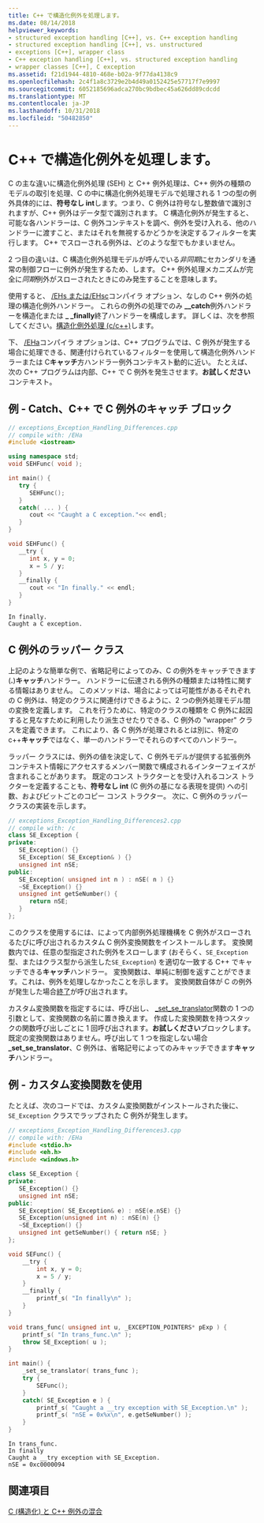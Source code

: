 ```yaml
---
title: C++ で構造化例外を処理します。
ms.date: 08/14/2018
helpviewer_keywords:
- structured exception handling [C++], vs. C++ exception handling
- structured exception handling [C++], vs. unstructured
- exceptions [C++], wrapper class
- C++ exception handling [C++], vs. structured exception handling
- wrapper classes [C++], C exception
ms.assetid: f21d1944-4810-468e-b02a-9f77da4138c9
ms.openlocfilehash: 2c4f1a8c3729e2b4d49a0152425e57717f7e9997
ms.sourcegitcommit: 6052185696adca270bc9bdbec45a626dd89cdcdd
ms.translationtype: MT
ms.contentlocale: ja-JP
ms.lasthandoff: 10/31/2018
ms.locfileid: "50482850"
---
```

# <a name="handle-structured-exceptions-in-c"></a>C++ で構造化例外を処理します。

C の主な違いに構造化例外処理 (SEH) と C++ 例外処理は、C++ 例外の種類のモデルの取引を処理、C の中に構造化例外処理モデルで処理される 1 つの型の例外具体的には、**符号なし int**します。つまり、C 例外は符号なし整数値で識別されますが、C++ 例外はデータ型で識別されます。 C 構造化例外が発生すると、可能な各ハンドラーは、C 例外コンテキストを調べ、例外を受け入れる、他のハンドラーに渡すこと、またはそれを無視するかどうかを決定するフィルターを実行します。 C++ でスローされる例外は、どのような型でもかまいません。

2 つ目の違いは、C 構造化例外処理モデルが呼んでいる*非同期*にセカンダリを通常の制御フローに例外が発生するため、します。 C++ 例外処理メカニズムが完全に*同期*例外がスローされたときにのみ発生することを意味します。

使用すると、 [/EHs または/EHsc](../build/reference/eh-exception-handling-model.md)コンパイラ オプション、なしの C++ 例外の処理の構造化例外ハンドラー。 これらの例外の処理でのみ **__catch**例外ハンドラーを構造化または **_ _finally**終了ハンドラーを構成します。 詳しくは、次を参照してください。[構造化例外処理 (c/c++)](structured-exception-handling-c-cpp.md)します。

下、 [/EHa](../build/reference/eh-exception-handling-model.md)コンパイラ オプションは、C++ プログラムでは、C 例外が発生する場合に処理できる、関連付けられているフィルターを使用して構造化例外ハンドラーまたは C**キャッチ**方ハンドラー例外コンテキスト動的に近い。 たとえば、次の C++ プログラムは内部、C++ で C 例外を発生させます。**お試しください**コンテキスト。

## <a name="example---catch-a-c-exception-in-a-c-catch-block"></a>例 - Catch、C++ で C 例外のキャッチ ブロック

```cpp
// exceptions_Exception_Handling_Differences.cpp
// compile with: /EHa
#include <iostream>

using namespace std;
void SEHFunc( void );

int main() {
   try {
      SEHFunc();
   }
   catch( ... ) {
      cout << "Caught a C exception."<< endl;
   }
}

void SEHFunc() {
   __try {
      int x, y = 0;
      x = 5 / y;
   }
   __finally {
      cout << "In finally." << endl;
   }
}
```

```Output
In finally.
Caught a C exception.
```

## <a name="c-exception-wrapper-classes"></a>C 例外のラッパー クラス

上記のような簡単な例で、省略記号によってのみ、C の例外をキャッチできます (**.**)**キャッチ**ハンドラー。 ハンドラーに伝達される例外の種類または特性に関する情報はありません。 このメソッドは、場合によっては可能性があるそれぞれの C 例外は、特定のクラスに関連付けできるように、2 つの例外処理モデル間の変換を定義します。 これを行うために、特定のクラスの種類を C 例外に起因すると見なすために利用したり派生させたりできる、C 例外の "wrapper" クラスを定義できます。 これにより、各 C 例外が処理されるとは別に、特定の c++**キャッチ**ではなく、単一のハンドラーでそれらのすべてのハンドラー。

ラッパー クラスには、例外の値を決定して、C 例外モデルが提供する拡張例外コンテキスト情報にアクセスするメンバー関数で構成されるインターフェイスが含まれることがあります。 既定のコンス トラクターとを受け入れるコンス トラクターを定義することも、**符号なし int** (C 例外の基になる表現を提供) への引数、およびビットごとのコピー コンス トラクター。 次に、C 例外のラッパー クラスの実装を示します。

```cpp
// exceptions_Exception_Handling_Differences2.cpp
// compile with: /c
class SE_Exception {
private:
   SE_Exception() {}
   SE_Exception( SE_Exception& ) {}
   unsigned int nSE;
public:
   SE_Exception( unsigned int n ) : nSE( n ) {}
   ~SE_Exception() {}
   unsigned int getSeNumber() {
      return nSE;
   }
};
```

このクラスを使用するには、によって内部例外処理機構を C 例外がスローされるたびに呼び出されるカスタム C 例外変換関数をインストールします。 変換関数内では、任意の型指定された例外をスローします (おそらく、`SE_Exception`型、またはクラス型から派生した`SE_Exception`) を適切な一致する C++ でキャッチできる**キャッチ**ハンドラー。 変換関数は、単純に制御を返すことができます。これは、例外を処理しなかったことを示します。 変換関数自体が C の例外が発生した場合[終了](../c-runtime-library/reference/terminate-crt.md)が呼び出されます。

カスタム変換関数を指定するには、呼び出し、 [_set_se_translator](../c-runtime-library/reference/set-se-translator.md)関数の 1 つの引数として、変換関数の名前に置き換えます。 作成した変換関数を持つスタックの関数呼び出しごとに 1 回呼び出されます。**お試しください**ブロックします。 既定の変換関数はありません。呼び出して 1 つを指定しない場合 **_set_se_translator**、C 例外は、省略記号によってのみキャッチできます**キャッチ**ハンドラー。

## <a name="example---use-a-custom-translation-function"></a>例 - カスタム変換関数を使用

たとえば、次のコードでは、カスタム変換関数がインストールされた後に、`SE_Exception` クラスでラップされた C 例外が発生します。

```cpp
// exceptions_Exception_Handling_Differences3.cpp
// compile with: /EHa
#include <stdio.h>
#include <eh.h>
#include <windows.h>

class SE_Exception {
private:
   SE_Exception() {}
   unsigned int nSE;
public:
   SE_Exception( SE_Exception& e) : nSE(e.nSE) {}
   SE_Exception(unsigned int n) : nSE(n) {}
   ~SE_Exception() {}
   unsigned int getSeNumber() { return nSE; }
};

void SEFunc() {
    __try {
        int x, y = 0;
        x = 5 / y;
    }
    __finally {
        printf_s( "In finally\n" );
    }
}

void trans_func( unsigned int u, _EXCEPTION_POINTERS* pExp ) {
    printf_s( "In trans_func.\n" );
    throw SE_Exception( u );
}

int main() {
    _set_se_translator( trans_func );
    try {
        SEFunc();
    }
    catch( SE_Exception e ) {
        printf_s( "Caught a __try exception with SE_Exception.\n" );
        printf_s( "nSE = 0x%x\n", e.getSeNumber() );
    }
}
```

```Output
In trans_func.
In finally
Caught a __try exception with SE_Exception.
nSE = 0xc0000094
```

## <a name="see-also"></a>関連項目

[C (構造化) と C++ 例外の混合](../cpp/mixing-c-structured-and-cpp-exceptions.md)
